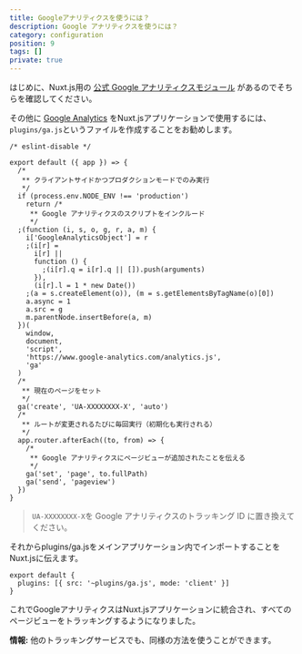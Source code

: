 ```yaml
---
title: Googleアナリティクスを使うには？
description: Google アナリティクスを使うには？
category: configuration
position: 9
tags: []
private: true
---
```


はじめに、Nuxt.js用の [公式 Google アナリティクスモジュール](https://github.com/nuxt-community/analytics-module) があるのでそちらを確認してください。

その他に [Google Analytics](https://www.google.com/analytics/) をNuxt.jsアプリケーションで使用するには、`plugins/ga.js`というファイルを作成することをお勧めします。

```js[hhe]
/* eslint-disable */

export default ({ app }) => {
  /*
   ** クライアントサイドかつプロダクションモードでのみ実行
   */
  if (process.env.NODE_ENV !== 'production')
    return /*
     ** Google アナリティクスのスクリプトをインクルード
     */
  ;(function (i, s, o, g, r, a, m) {
    i['GoogleAnalyticsObject'] = r
    ;(i[r] =
      i[r] ||
      function () {
        ;(i[r].q = i[r].q || []).push(arguments)
      }),
      (i[r].l = 1 * new Date())
    ;(a = s.createElement(o)), (m = s.getElementsByTagName(o)[0])
    a.async = 1
    a.src = g
    m.parentNode.insertBefore(a, m)
  })(
    window,
    document,
    'script',
    'https://www.google-analytics.com/analytics.js',
    'ga'
  )
  /*
   ** 現在のページをセット
   */
  ga('create', 'UA-XXXXXXXX-X', 'auto')
  /*
   ** ルートが変更されるたびに毎回実行（初期化も実行される）
   */
  app.router.afterEach((to, from) => {
    /*
     ** Google アナリティクスにページビューが追加されたことを伝える
     */
    ga('set', 'page', to.fullPath)
    ga('send', 'pageview')
  })
}
```

> `UA-XXXXXXXX-X`を Google アナリティクスのトラッキング ID に置き換えてください。

それからplugins/ga.jsをメインアプリケーション内でインポートすることをNuxt.jsに伝えます。

```js[nuxt.config.js]
export default {
  plugins: [{ src: '~plugins/ga.js', mode: 'client' }]
}
```

これでGoogleアナリティクスはNuxt.jsアプリケーションに統合され、すべてのページビューをトラッキングするようになりました。

<div class="Alert Alert--nuxt-green">

<b>情報:</b> 他のトラッキングサービスでも、同様の方法を使うことができます。

</div>
